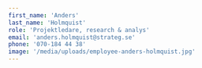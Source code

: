```yaml
---
first_name: 'Anders'
last_name: 'Holmquist'
role: 'Projektledare, research & analys'
email: 'anders.holmquist@strateg.se'
phone: '070-184 44 38'
image: '/media/uploads/employee-anders-holmquist.jpg'
---
```

